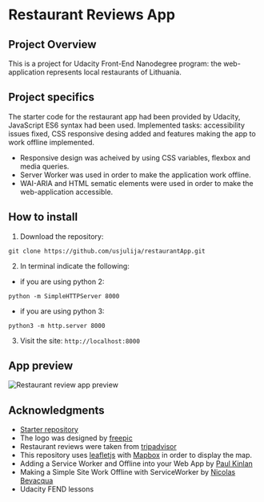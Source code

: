 # Restaurant Reviews App
## Project Overview
This is a project for Udacity Front-End Nanodegree program: the web-application represents local restaurants of Lithuania.

## Project specifics
The starter code for the restaurant app had been provided by Udacity, JavaScript ES6 syntax had been used.
Implemented tasks: accessibility issues fixed, CSS responsive desing added and features making the app to work offline implemented.

* Responsive design was acheived by using CSS variables, flexbox and media queries.
* Server Worker was used in order to make the application work offline.
* WAI-ARIA and HTML sematic elements were used in order to make the web-application accessible.


## How to install
1. Download the repository:
```
git clone https://github.com/usjulija/restaurantApp.git
```
2. In terminal indicate the following:
* if you are using python 2:
```
python -m SimpleHTTPServer 8000
```
* if you are using python 3:
```
python3 -m http.server 8000
```
3. Visit the site: `http://localhost:8000`

## App preview
![Restaurant review app preview](https://image.ibb.co/ePStgd/localhost_8000_1.jpg)

## Acknowledgments
* [Starter repository](https://github.com/udacity/mws-restaurant-stage-1)
* The logo was designed by [freepic](https://www.freepik.com/)
* Restaurant reviews were taken from [tripadvisor](https://www.tripadvisor.com/Restaurants-g274949-Klaipeda_Klaipeda_County.html)
* This repository uses [leafletjs](https://leafletjs.com/) with [Mapbox](https://www.mapbox.com/) in order to display the map.
* Adding a Service Worker and Offline into your Web App by [Paul Kinlan](https://developers.google.com/web/fundamentals/codelabs/offline/?authuser=1)
* Making a Simple Site Work Offline with ServiceWorker by [Nicolas Bevacqua](https://css-tricks.com/serviceworker-for-offline/)
* Udacity FEND lessons
